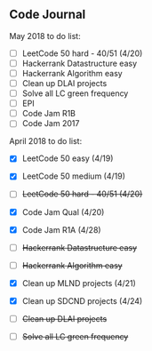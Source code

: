 ## Code Journal

May 2018 to do list:  
- [ ] LeetCode 50 hard - 40/51 (4/20)  
- [ ] Hackerrank Datastructure easy  
- [ ] Hackerrank Algorithm easy   
- [ ] Clean up DLAI projects  
- [ ] Solve all LC green frequency  
- [ ] EPI  
- [ ] Code Jam R1B  
- [ ] Code Jam 2017  

April 2018 to do list:  
- [x] LeetCode 50 easy (4/19)  
- [x] LeetCode 50 medium (4/19)  
- [ ] ~~LeetCode 50 hard - 40/51 (4/20)~~  
- [x] Code Jam Qual (4/20)  
- [x] Code Jam R1A (4/28)  
- [ ] ~~Hackerrank Datastructure easy~~  
- [ ] ~~Hackerrank Algorithm easy~~  
- [x] Clean up MLND projects (4/21)  
- [x] Clean up SDCND projects (4/24)  
- [ ] ~~Clean up DLAI projects~~  
- [ ] ~~Solve all LC green frequency~~  


